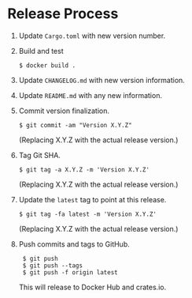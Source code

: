 Release Process
===============

 1. Update `Cargo.toml` with new version number.

 2. Build and test

    ```
    $ docker build .
    ```

 3. Update `CHANGELOG.md` with new version information.

 4. Update `README.md` with any new information.

 5. Commit version finalization.

    ```
    $ git commit -am "Version X.Y.Z"
    ```

    (Replacing X.Y.Z with the actual release version.)

6. Tag Git SHA.

   ```
   $ git tag -a X.Y.Z -m 'Version X.Y.Z'
   ```

   (Replacing X.Y.Z with the actual release version.)

7. Update the `latest` tag to point at this release.

   ```
   $ git tag -fa latest -m 'Version X.Y.Z'
   ```

   (Replacing X.Y.Z with the actual release version.)

8. Push commits and tags to GitHub.

   ```
    $ git push
    $ git push --tags
    $ git push -f origin latest
    ```

    This will release to Docker Hub and crates.io.

